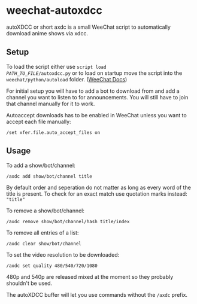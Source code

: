 # weechat-autoxdcc	
 autoXDCC or short axdc is a small WeeChat script to automatically download anime shows via xdcc.

## Setup
 To load the script either use <code>script load *PATH_TO_FILE*/autoxdcc.py</code> or to load on startup 
 move the script into the `weechat/python/autoload` folder.
 ([WeeChat Docs](https://weechat.org/files/doc/devel/weechat_scripting.en.html#load_script))

 For initial setup you will have to add a bot to download from and add a channel you want to listen to for announcements. You will still have to join that channel manually for it to work.

 Autoaccept downloads has to be enabled in WeeChat unless you want to accept each file manually:

 `/set xfer.file.auto_accept_files on`

## Usage
To add a show/bot/channel:

 `/axdc add show/bot/channel title`

 By default order and seperation do not matter as long as every word of the title is present. To check for an exact match use quotation marks instead: `"title"`

To remove a show/bot/channel:

`/axdc remove show/bot/channel/hash title/index`

To remove all entries of a list:

`/axdc clear show/bot/channel`

To set the video resolution to be downloaded:

`/axdc set quality 480/540/720/1080`

480p and 540p are released mixed at the moment so they probably shouldn't be used.

The autoXDCC buffer will let you use commands without the `/axdc` prefix.